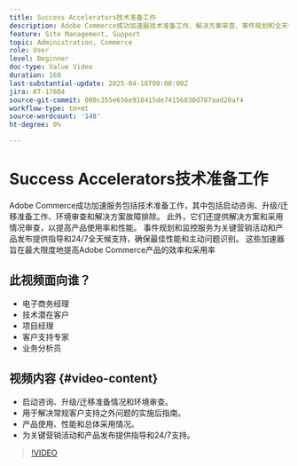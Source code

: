 ```yaml
---
title: Success Accelerators技术准备工作
description: Adobe Commerce成功加速器技术准备工作、解决方案审查、事件规划和全天候监控以实现最佳性能。
feature: Site Management, Support
topic: Administration, Commerce
role: User
level: Beginner
doc-type: Value Video
duration: 160
last-substantial-update: 2025-04-16T00:00:00Z
jira: KT-17804
source-git-commit: 080c355e656e918415de74156830d787aad20af4
workflow-type: tm+mt
source-wordcount: '148'
ht-degree: 0%

---
```



# Success Accelerators技术准备工作

Adobe Commerce成功加速服务包括技术准备工作，其中包括启动咨询、升级/迁移准备工作、环境审查和解决方案故障排除。 此外，它们还提供解决方案和采用情况审查，以提高产品使用率和性能。 事件规划和监控服务为关键营销活动和产品发布提供指导和24/7全天候支持，确保最佳性能和主动问题识别。 这些加速器旨在最大限度地提高Adobe Commerce产品的效率和采用率

## 此视频面向谁？

* 电子商务经理
* 技术潜在客户
* 项目经理
* 客户支持专家
* 业务分析员

## 视频内容 {#video-content}

* 启动咨询、升级/迁移准备情况和环境审查。
* 用于解决常规客户支持之外问题的实施后指南。
* 产品使用、性能和总体采用情况。
* 为关键营销活动和产品发布提供指导和24/7支持。

>[!VIDEO](https://video.tv.adobe.com/v/3457655/?learn=on&enablevpops)
